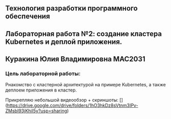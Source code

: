 ﻿## Технология разработки программного обеспечения
## Лабораторная работа №2: создание кластера Kubernetes и деплой приложения.
## Куракина Юлия Владимировна МАС2031 
### Цель лабораторной работы:
Pнакомство с кластерной архитектурой на примере Kubernetes, а также деплоем приложения в кластер.

Прикрепляю небольшой видеообзор + скриншоты:
[] (https://drive.google.com/drive/folders/1hO3hkDz8sVtnm3IPv-ZMsbI93jKhiI5y?usp=sharing)
